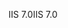 <span data-ttu-id="4f719-101">IIS 7.0</span><span class="sxs-lookup"><span data-stu-id="4f719-101">IIS 7.0</span></span>